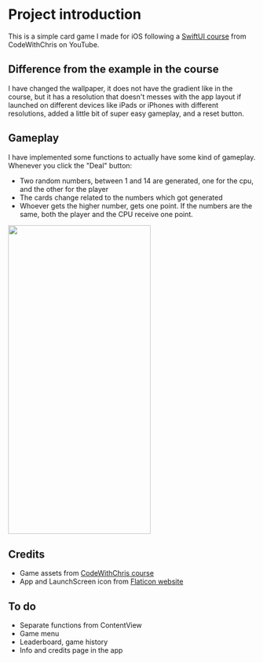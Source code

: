 # Project introduction
This is a simple card game I made for iOS following a [SwiftUI course](https://www.youtube.com/watch?v=F2ojC6TNwws&pp=qAMBugMGCgJpdBAB) from CodeWithChris on YouTube.

## Difference from the example in the course
I have changed the wallpaper, it does not have the gradient like in the course, but it has a resolution that doesn't messes with the app layout if launched on different devices like iPads or iPhones with different resolutions, added a little bit of super easy gameplay, and a reset button.

## Gameplay
I have implemented some functions to actually have some kind of gameplay. Whenever you click the "Deal" button:

 - Two random numbers, between 1 and 14 are generated, one for the cpu, and the other for the player
 - The cards change related to the numbers which got generated
 - Whoever gets the higher number, gets one point. If the numbers are the same, both the player and the CPU receive one point.
 <img src="gamegif.gif" width="290" height="628">


## Credits
- Game assets from [CodeWithChris course](https://www.youtube.com/watch?v=F2ojC6TNwws&pp=qAMBugMGCgJpdBAB)
- App and LaunchScreen icon from [Flaticon website](https://www.flaticon.com/free-icon/playing-cards_4474884?term=card+game&related_id=4474884&origin=tag)

## To do
- Separate functions from ContentView
- Game menu
- Leaderboard, game history
- Info and credits page in the app
